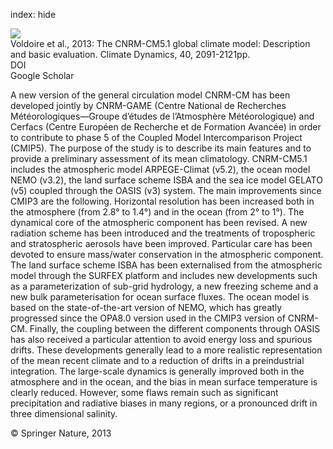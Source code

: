 index: hide

<div class="Citation">
    <div class="Citation-thumb CitationThumb-linked"  data-href="https://doi.org/10.1007/s00382-011-1259-y">
      <img src="https://static.claimspace.cloud/climate-study-static/refs/thumbs/12/Voldoire_et_al_2013-thumb.png" />
    </div>

  <div class="Citation-body">
    <div class="Citation-text">Voldoire et al., 2013: The CNRM-CM5.1 global climate model: Description and basic evaluation. <span class="Article-journal">Climate Dynamics, </span><span class="Article-volume">40, </span>2091-2121pp.</div>
    <div class="Citation-links">
      <div class="CitationLink" data-href="https://doi.org/10.1007/s00382-011-1259-y">
        <div class="CitationLink-icon CitationLink-Doi"></div>
        <div class="CitationLink-text">DOI</div>
      </div>
      <div class="CitationLink" data-href="https://scholar.google.com/scholar?q=10.1007/s00382-011-1259-y">
        <div class="CitationLink-icon CitationLink-Scholar"></div>
        <div class="CitationLink-text">Google Scholar</div>
      </div>
    </div>
  </div>
</div>

A new version of the general circulation model CNRM-CM has been developed jointly by CNRM-GAME (Centre National de Recherches Météorologiques—Groupe d’études de l’Atmosphère Météorologique) and Cerfacs (Centre Européen de Recherche et de Formation Avancée) in order to contribute to phase 5 of the Coupled Model Intercomparison Project (CMIP5). The purpose of the study is to describe its main features and to provide a preliminary assessment of its mean climatology. CNRM-CM5.1 includes the atmospheric model ARPEGE-Climat (v5.2), the ocean model NEMO (v3.2), the land surface scheme ISBA and the sea ice model GELATO (v5) coupled through the OASIS (v3) system. The main improvements since CMIP3 are the following. Horizontal resolution has been increased both in the atmosphere (from 2.8° to 1.4°) and in the ocean (from 2° to 1°). The dynamical core of the atmospheric component has been revised. A new radiation scheme has been introduced and the treatments of tropospheric and stratospheric aerosols have been improved. Particular care has been devoted to ensure mass/water conservation in the atmospheric component. The land surface scheme ISBA has been externalised from the atmospheric model through the SURFEX platform and includes new developments such as a parameterization of sub-grid hydrology, a new freezing scheme and a new bulk parameterisation for ocean surface fluxes. The ocean model is based on the state-of-the-art version of NEMO, which has greatly progressed since the OPA8.0 version used in the CMIP3 version of CNRM-CM. Finally, the coupling between the different components through OASIS has also received a particular attention to avoid energy loss and spurious drifts. These developments generally lead to a more realistic representation of the mean recent climate and to a reduction of drifts in a preindustrial integration. The large-scale dynamics is generally improved both in the atmosphere and in the ocean, and the bias in mean surface temperature is clearly reduced. However, some flaws remain such as significant precipitation and radiative biases in many regions, or a pronounced drift in three dimensional salinity.

<div class="Citation-copy">
&copy; Springer Nature, 2013
</div>